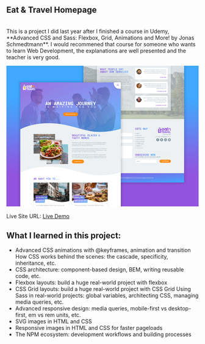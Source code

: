 ## Eat & Travel Homepage
<br />
This is a project I did last year after I finished a course in Udemy, **Advanced CSS and Sass: Flexbox, Grid, Animations and More! by Jonas Schmedtmann**. I would recommened that course for someone who wants to learn Web Development, the explanations are well presented and the teacher is very good.

![](project-preview.jpg)

Live Site URL: [Live Demo](http://jklmthreads.com/coding-projects/eat-and-travel/)

## What I learned in this project:

- Advanced CSS animations with @keyframes, animation and transition
How CSS works behind the scenes: the cascade, specificity, inheritance, etc.
- CSS architecture: component-based design, BEM, writing reusable code, etc.
- Flexbox layouts: build a huge real-world project with flexbox
- CSS Grid layouts: build a huge real-world project with CSS Grid
Using Sass in real-world projects: global variables, architecting CSS, managing media queries, etc.
- Advanced responsive design: media queries, mobile-first vs desktop-first, em vs rem units, etc.
- SVG images in HTML and CSS
- Responsive images in HTML and CSS for faster pageloads
- The NPM ecosystem: development workflows and building processes